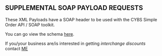 ## SUPPLEMENTAL SOAP PAYLOAD REQUESTS 

These XML Payloads have a SOAP header to be used with the CYBS Simple Order API / SOAP toolkit.

You can go view the schema [here](https://ics2wsa.ic3.com/commerce/1.x/transactionProcessor/).

If you/your business are/is interested in getting *interchange discounts* contact [ME](mailto:gregory.woolf@wellsfargo.com?subject=L3_Interchange_Discount)
